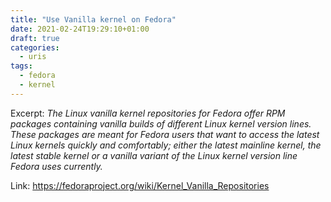 ```yaml
---
title: "Use Vanilla kernel on Fedora"
date: 2021-02-24T19:29:10+01:00
draft: true
categories:
  - uris
tags:
  - fedora
  - kernel
---
```


Excerpt: *The Linux vanilla kernel repositories for Fedora offer RPM packages containing vanilla builds of different Linux kernel version lines. These packages are meant for Fedora users that want to access the latest Linux kernels quickly and comfortably; either the latest mainline kernel, the latest stable kernel or a vanilla variant of the Linux kernel version line Fedora uses currently.*

Link: https://fedoraproject.org/wiki/Kernel_Vanilla_Repositories

<!---
vim: set spell spelllang=en:
-->
